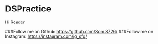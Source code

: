# DSPractice

Hi Reader


###Follow me on Github: https://github.com/Sonu8726/
###Follow me on Instagram: https://instagram.com/ig_sfg/

